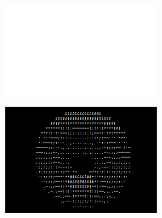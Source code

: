 <p align="center">
  <img src="./metrics.terminal.svg">
</p>

<p align="center">
  <img src="./Resources/donut.gif">
</p>
